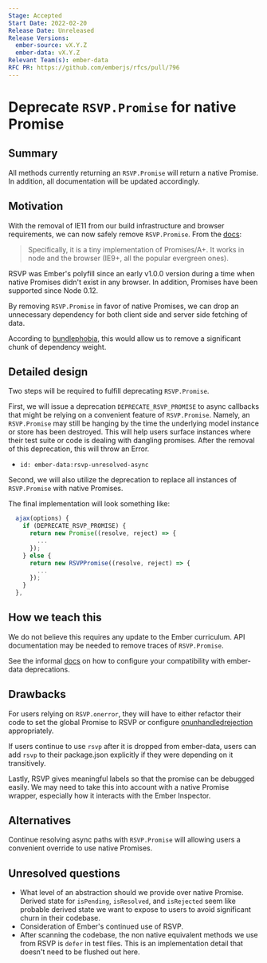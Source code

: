 ```yaml
---
Stage: Accepted
Start Date: 2022-02-20
Release Date: Unreleased
Release Versions:
  ember-source: vX.Y.Z
  ember-data: vX.Y.Z
Relevant Team(s): ember-data 
RFC PR: https://github.com/emberjs/rfcs/pull/796
---
```


# Deprecate `RSVP.Promise` for native Promise

## Summary

All methods currently returning an `RSVP.Promise` will return a native Promise. In addition, all documentation will be updated accordingly.

## Motivation

With the removal of IE11 from our build infrastructure and browser requirements, we can now safely remove `RSVP.Promise`. From the [docs](https://github.com/tildeio/rsvp.js/):

> Specifically, it is a tiny implementation of Promises/A+. It works in node and the browser (IE9+, all the popular evergreen ones).

RSVP was Ember's polyfill since an early v1.0.0 version during a time when native Promises didn't exist in any browser.  In addition, Promises have been supported since Node 0.12.

By removing `RSVP.Promise` in favor of native Promises, we can drop an unnecessary dependency for both client side and server side fetching of data.

According to [bundlephobia](https://bundlephobia.com/package/rsvp@4.8.5), this would allow us to remove a significant chunk of dependency weight.

## Detailed design

Two steps will be required to fulfill deprecating `RSVP.Promise`.

First, we will issue a deprecation `DEPRECATE_RSVP_PROMISE` to async callbacks that might be relying on a convenient feature of `RSVP.Promise`.  Namely, an `RSVP.Promise` may still be hanging by the time the underlying model instance or store has been destroyed.  This will help users surface instances where their test suite or code is dealing with dangling promises.  After the removal of this deprecation, this will throw an Error.

- `id: ember-data:rsvp-unresolved-async`

Second, we will also utilize the deprecation to replace all instances of `RSVP.Promise` with native Promises.

The final implementation will look something like:

```js
  ajax(options) {
    if (DEPRECATE_RSVP_PROMISE) {
      return new Promise((resolve, reject) => {
        ...
      });
    } else {
      return new RSVPPromise((resolve, reject) => {
        ...
      });
    }
  },
```

## How we teach this

We do not believe this requires any update to the Ember curriculum. API documentation may be needed to remove traces of `RSVP.Promise`.

See the informal [docs](https://github.com/emberjs/data/blob/fa18fd148e9881a860343eabf0ba15b6f048c3ea/packages/private-build-infra/addon/current-deprecations.ts) on how to configure your compatibility with ember-data deprecations. 

## Drawbacks

For users relying on `RSVP.onerror`, they will have to either refactor their code to set the global Promise to RSVP or configure [onunhandledrejection](https://developer.mozilla.org/en-US/docs/Web/API/WindowEventHandlers/onunhandledrejection) appropriately.

If users continue to use `rsvp` after it is dropped from ember-data, users can add `rsvp` to their package.json explicitly if they were depending on it transitively.

Lastly, RSVP gives meaningful labels so that the promise can be debugged easily. We may need to take this into account with a native Promise wrapper, especially how it interacts with the Ember Inspector.

## Alternatives

Continue resolving async paths with `RSVP.Promise` will allowing users a convenient override to use native Promises.

## Unresolved questions

- What level of an abstraction should we provide over native Promise. Derived state for `isPending`, `isResolved`, and `isRejected` seem like probable derived state we want to expose to users to avoid significant churn in their codebase.
- Consideration of Ember's continued use of RSVP.
- After scanning the codebase, the non native equivalent methods we use from RSVP is `defer` in test files.  This is an implementation detail that doesn't need to be flushed out here.
